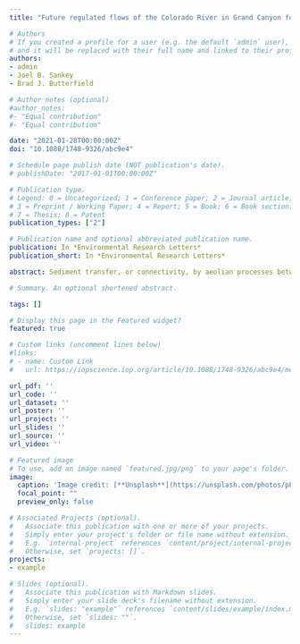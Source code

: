 ```yaml
---
title: "Future regulated flows of the Colorado River in Grand Canyon foretell decreased areal extent of sediment and increases in riparian vegetation"

# Authors
# If you created a profile for a user (e.g. the default `admin` user), write the username (folder name) here 
# and it will be replaced with their full name and linked to their profile.
authors:
- admin
- Joel B. Sankey
- Brad J. Butterfield

# Author notes (optional)
#author_notes:
#- "Equal contribution"
#- "Equal contribution"

date: "2021-01-28T00:00:00Z"
doi: "10.1088/1748-9326/abc9e4"

# Schedule page publish date (NOT publication's date).
# publishDate: "2017-01-01T00:00:00Z"

# Publication type.
# Legend: 0 = Uncategorized; 1 = Conference paper; 2 = Journal article;
# 3 = Preprint / Working Paper; 4 = Report; 5 = Book; 6 = Book section;
# 7 = Thesis; 8 = Patent
publication_types: ["2"]

# Publication name and optional abbreviated publication name.
publication: In *Environmental Research Letters*
publication_short: In *Environmental Research Letters*

abstract: Sediment transfer, or connectivity, by aeolian processes between channel-proximal and upland deposits in river valleys is important for the maintenance of river corridor biophysical characteristics. In regulated river systems, dams control the magnitude and duration of discharge. Alterations to the flow regime driven by dams that increase the inundation duration of sediment, or which drive the encroachment of vegetation into areas formerly composed of labile sediment and result in channel narrowing, may reduce sediment transfer from near-channel deposits to uplands via aeolian processes. Employing spatial methods developed by Kasprak et al (2018 Prog. Phys. Geogr.), here we use data describing the areal extent of bare (i.e. subaerially exposed and non-vegetated) sediment along 168 km of the Colorado River downstream from Glen Canyon Dam in Grand Canyon, USA, in conjunction with inundation extent modeling to forecast how future flows of this highly regulated river will drive changes in the areal extent of sediment available for aeolian transport. We also compare modern bare sediment area to that which presumably would have existed under pre-dam hydrographs. Over the next two decades, the planned flow regime from Glen Canyon Dam will result in slight decreases in bare sediment area (−1%) on an annual scale. This is in contrast to pre-dam years, when unregulated low flows led to marked increases in bare sediment area as compared to the current discharge regime. Our findings also indicate that ∼75% of bare sediment in the study reach is inundated continuously at present, owing to increased baseflows in the post-dam flow regime; consequently, any reductions in flows below modern-day low discharges have the potential to expose large areas of bare sediment. We use vegetation modeling to quantify areas susceptible to vegetation encroachment under future flows, finding that 80% of bare sediment area is suitable for colonization by invasive tamarisk under the current flow regime. Our findings imply that the Colorado River in Grand Canyon, a system marked by widespread erosion of sediment resources and encroachment of riparian vegetation in the post-dam period, is likely to continue to see decreasing bare sediment extent over the coming decades in the absence of direct intervention through flow regime modification or widespread vegetation removal.

# Summary. An optional shortened abstract.

tags: []

# Display this page in the Featured widget?
featured: true

# Custom links (uncomment lines below)
#links:
# - name: Custom Link
#   url: https://iopscience.iop.org/article/10.1088/1748-9326/abc9e4/meta

url_pdf: ''
url_code: ''
url_dataset: ''
url_poster: ''
url_project: ''
url_slides: ''
url_source: ''
url_video: ''

# Featured image
# To use, add an image named `featured.jpg/png` to your page's folder. 
image:
  caption: 'Image credit: [**Unsplash**](https://unsplash.com/photos/pLCdAaMFLTE)'
  focal_point: ""
  preview_only: false

# Associated Projects (optional).
#   Associate this publication with one or more of your projects.
#   Simply enter your project's folder or file name without extension.
#   E.g. `internal-project` references `content/project/internal-project/index.md`.
#   Otherwise, set `projects: []`.
projects:
- example

# Slides (optional).
#   Associate this publication with Markdown slides.
#   Simply enter your slide deck's filename without extension.
#   E.g. `slides: "example"` references `content/slides/example/index.md`.
#   Otherwise, set `slides: ""`.
#   slides: example
---
```

